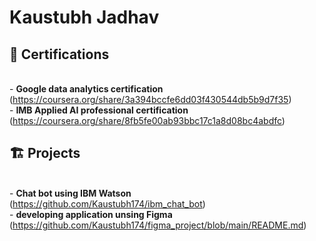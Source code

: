 # Kaustubh Jadhav #

## 🏅 Certifications  ##
  <br>- __Google data analytics certification__ 
  <br>(https://coursera.org/share/3a394bccfe6dd03f430544db5b9d7f35) 
  <br>- __IMB Applied AI professional certification__
  <br>(https://coursera.org/share/8fb5fe00ab93bbc17c1a8d08bc4abdfc)
<br>
## 🏗 Projects ##

<br>- __Chat bot using IBM Watson__ 
<br>(https://github.com/Kaustubh174/ibm_chat_bot)
<br>- __developing application unsing Figma__ 
<br>(https://github.com/Kaustubh174/figma_project/blob/main/README.md)
